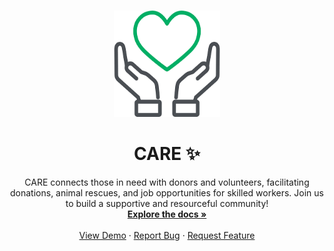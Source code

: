 <a name="readme-top"></a>

<br />
<div align="center">
  <a href="https://github.com/Puskar-Roy/create-my-api">
    <img src="./docs/care.png" alt="Logo" width="170" height="170">
    
  </a>

  <h1 align="center">CARE ✨</h1> 
  <p align="center">
CARE connects those in need with donors and volunteers, facilitating donations, animal rescues, and job opportunities for skilled workers. Join us to build a supportive and resourceful community!
    <br />
    <a href="https://github.com/Puskar-Roy/create-my-api"><strong>Explore the docs »</strong></a>
    <br />
    <br />
    <a href="https://caree.vercel.app/">View Demo</a>
    ·
    <a href="https://github.com/Bug-Bust3rs/CARE-Community-Aid-and-Resource-Exchange/issues">Report Bug</a>
    ·
    <a href="https://github.com/Bug-Bust3rs/CARE-Community-Aid-and-Resource-Exchange/issues">Request Feature</a>
  </p>
</div>

